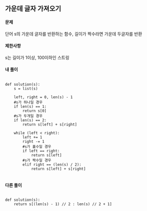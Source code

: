 ## 가운데 글자 가져오기

#### 문제  
단어 s의 가운데 글자를 반환하는 함수, 길이가 짝수라면 가운데 두글자를 반환

#### 제한사항
s는 길이가 1이상, 100이하인 스트링

#### 내 풀이
<pre>
<code>
def solution(s):
    s = list(s)
    
    left, right = 0, len(s) - 1
    #s가 하나일 경우
    if len(s) == 1:
        return s[0]
    #s가 두개일 경우
    if len(s) == 2:
        return s[left] + s[right]
    
    while (left < right):
        left += 1
        right -= 1
        #s가 홀수일 경우
        if left == right:
            return s[left]
        #s가 짝수일 경우
        elif right == (len(s) / 2):
            return s[left] + s[right]
</code>
</pre>
#### 다른 풀이
<pre>
<code>
def solution(s):
    return s[(len(s) - 1) // 2 : len(s) // 2 + 1]
</code>
</pre>
